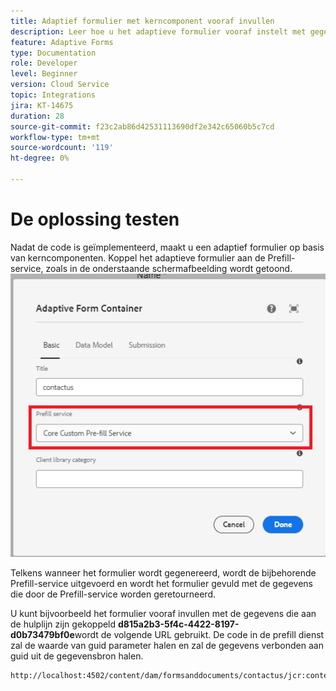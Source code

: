 ```yaml
---
title: Adaptief formulier met kerncomponent vooraf invullen
description: Leer hoe u het adaptieve formulier vooraf instelt met gegevens
feature: Adaptive Forms
type: Documentation
role: Developer
level: Beginner
version: Cloud Service
topic: Integrations
jira: KT-14675
duration: 28
source-git-commit: f23c2ab86d42531113690df2e342c65060b5c7cd
workflow-type: tm+mt
source-wordcount: '119'
ht-degree: 0%

---
```


# De oplossing testen

Nadat de code is geïmplementeerd, maakt u een adaptief formulier op basis van kerncomponenten. Koppel het adaptieve formulier aan de Prefill-service, zoals in de onderstaande schermafbeelding wordt getoond.
![Prefill-service](assets/pre-fill-service.png)

Telkens wanneer het formulier wordt gegenereerd, wordt de bijbehorende Prefill-service uitgevoerd en wordt het formulier gevuld met de gegevens die door de Prefill-service worden geretourneerd.

U kunt bijvoorbeeld het formulier vooraf invullen met de gegevens die aan de hulplijn zijn gekoppeld **d815a2b3-5f4c-4422-8197-d0b73479bf0e**wordt de volgende URL gebruikt.
De code in de prefill dienst zal de waarde van guid parameter halen en zal de gegevens verbonden aan guid uit de gegevensbron halen.

```html
http://localhost:4502/content/dam/formsanddocuments/contactus/jcr:content?wcmmode=disabled&guid=d815a2b3-5f4c-4422-8197-d0b73479bf0e
```
